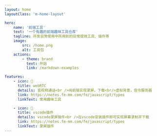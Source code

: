 ```yaml
---
layout: home
layoutClass: 'm-home-layout'

hero:
    name: '前端工具'
    text: '一个有趣的前端趣味工具仓库'
    tagline: 开发日常使用中所用到的日常提效工具、插件等
    image:
        src: /home.png
        alt: 工具包
    actions:
        - theme: brand
          text: 开始
          link: /markdown-examples

features:
    - icon: 📖
      title: webRTC
      details: 音视频通话<br />纯前端实现录屏，下载<br/>虚拟背景，信令服务器
      link: https://notes.fe-mm.com/fe/javascript/types
      linkText: 常用趣味工具

    - icon: 🧰
      title: vscode插件
      details: vscode录屏插件<br />在vscode安装插件即可实现屏幕录制并下载
      link: https://notes.fe-mm.com/fe/javascript/types
      linkText: 录屏插件
---
```

